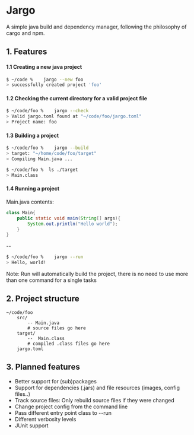 # Jargo

A simple java build and dependency manager, following the philosophy of cargo and npm.


## 1. Features

#### 1.1 Creating a new java project
```bash
$ ~/code %    jargo --new foo
> successfully created project 'foo'
```

#### 1.2 Checking the current directory for a valid project file

```bash
$ ~/code/foo %    jargo --check
> Valid jargo.toml found at "~/code/foo/jargo.toml"
> Project name: foo
```

#### 1.3 Building a project

```bash
$ ~/code/foo %    jargo --build
> target: "~/home/code/foo/target"
> Compiling Main.java ...

$ ~/code/foo %  ls ./target
> Main.class

```

#### 1.4 Running a project
Main.java contents:
```java
class Main{
    public static void main(String[] args){
        System.out.println("Hello world");
    }
}
```
--
```bash
$ ~/code/foo %    jargo --run
> Hello, world!
```
Note: Run will automatically build the project, there is no need to use more than one command for a single tasks


## 2. Project structure
```
~/code/foo
    src/
        -- Main.java 
        # source files go here
    target/
        --  Main.class
        # compiled .class files go here
    jargo.toml
```




## 3. Planned features

- Better support for (sub)packages
- Support for dependencies (.jars) and file resources (images, config files..)
- Track source files: Only rebuild source files if they were changed
- Change project config from the command line
- Pass different entry point class to --run
- Different verbosity levels
- JUnit support